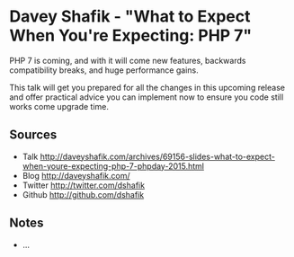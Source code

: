 Davey Shafik - "What to Expect When You're Expecting: PHP 7"
=====================

PHP 7 is coming, and with it will come new features, backwards compatibility breaks, and huge performance gains.

This talk will get you prepared for all the changes in this upcoming release and offer practical advice you can 
implement now to ensure you code still works come upgrade time.


Sources
-------

 * Talk <http://daveyshafik.com/archives/69156-slides-what-to-expect-when-youre-expecting-php-7-phpday-2015.html>
 * Blog <http://daveyshafik.com/>
 * Twitter <http://twitter.com/dshafik>
 * Github <http://github.com/dshafik>


Notes
-----

 * ...

